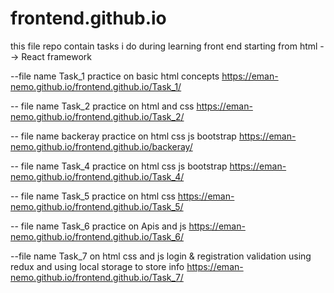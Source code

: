 # frontend.github.io
this file repo contain tasks i do during learning front end starting from html --> React framework 

--file name Task_1   practice on basic html concepts 
 https://eman-nemo.github.io/frontend.github.io/Task_1/        

-- file name Task_2  practice on html and css 
https://eman-nemo.github.io/frontend.github.io/Task_2/       

-- file name backeray  practice on html css js bootstrap
https://eman-nemo.github.io/frontend.github.io/backeray/       

-- file name Task_4  practice on html css js bootstrap
https://eman-nemo.github.io/frontend.github.io/Task_4/  

-- file name Task_5  practice on html css 
https://eman-nemo.github.io/frontend.github.io/Task_5/

-- file name Task_6  practice on Apis and js  https://eman-nemo.github.io/frontend.github.io/Task_6/

--file name Task_7 on html  css and js login & registration validation using redux and using local storage to store info  https://eman-nemo.github.io/frontend.github.io/Task_7/
